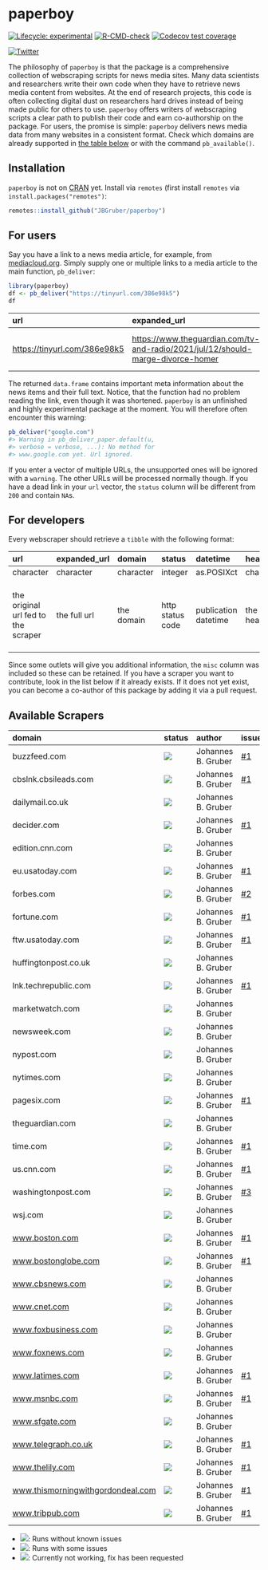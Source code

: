 
<!-- README.md is generated from README.Rmd. Please edit that file -->

# paperboy

<!-- badges: start -->

[![Lifecycle:
experimental](https://img.shields.io/badge/lifecycle-experimental-orange.svg)](https://lifecycle.r-lib.org/articles/stages.html#experimental)
[![R-CMD-check](https://github.com/JBGruber/paperboy/workflows/R-CMD-check/badge.svg)](https://github.com/JBGruber/paperboy/actions)
[![Codecov test
coverage](https://codecov.io/gh/JBGruber/paperboy/branch/main/graph/badge.svg)](https://codecov.io/gh/JBGruber/paperboy?branch=main)
<!-- badges: end -->

[![Twitter](https://img.shields.io/twitter/url/https/twitter.com/JohannesBGruber.svg?style=social&label=Follow%20%40JohannesBGruber)](https://twitter.com/JohannesBGruber)

The philosophy of `paperboy` is that the package is a comprehensive
collection of webscraping scripts for news media sites. Many data
scientists and researchers write their own code when they have to
retrieve news media content from websites. At the end of research
projects, this code is often collecting digital dust on researchers hard
drives instead of being made public for others to use. `paperboy` offers
writers of webscraping scripts a clear path to publish their code and
earn co-authorship on the package. For users, the promise is simple:
`paperboy` delivers news media data from many websites in a consistent
format. Check which domains are already supported in [the table
below](#available-scrapers) or with the command `pb_available()`.

## Installation

`paperboy` is not on [CRAN](https://CRAN.R-project.org) yet. Install via
`remotes` (first install `remotes` via `install.packages("remotes")`:

``` r
remotes::install_github("JBGruber/paperboy")
```

## For users

Say you have a link to a news media article, for example, from
[mediacloud.org](https://mediacloud.org/). Simply supply one or multiple
links to a media article to the main function, `pb_deliver`:

``` r
library(paperboy)
df <- pb_deliver("https://tinyurl.com/386e98k5")
df
```

| url                            | expanded\_url                                                                     | domain              | status | datetime            | author                                                | headline                | text                     | misc |
|:-------------------------------|:----------------------------------------------------------------------------------|:--------------------|-------:|:--------------------|:------------------------------------------------------|:------------------------|:-------------------------|:-----|
| <https://tinyurl.com/386e98k5> | <https://www.theguardian.com/tv-and-radio/2021/jul/12/should-marge-divorce-homer> | www.theguardian.com |    200 | 2021-07-12 12:00:13 | <https://www.theguardian.com/profile/stuart-heritage> | ‘A woman trapped in an… | The Simpson couple have… | NULL |

The returned `data.frame` contains important meta information about the
news items and their full text. Notice, that the function had no problem
reading the link, even though it was shortened. `paperboy` is an
unfinished and highly experimental package at the moment. You will
therefore often encounter this warning:

``` r
pb_deliver("google.com")
#> Warning in pb_deliver_paper.default(u,
#> verbose = verbose, ...): No method for
#> www.google.com yet. Url ignored.
```

If you enter a vector of multiple URLs, the unsupported ones will be
ignored with a `warning`. The other URLs will be processed normally
though. If you have a dead link in your `url` vector, the `status`
column will be different from `200` and contain `NA`s.

## For developers

Every webscraper should retrieve a `tibble` with the following format:

| url                                 | expanded\_url | domain     | status           | datetime             | headline     | author     | text          | misc                                                                      |
|:------------------------------------|:--------------|:-----------|:-----------------|:---------------------|:-------------|:-----------|:--------------|:--------------------------------------------------------------------------|
| character                           | character     | character  | integer          | as.POSIXct           | character    | character  | character     | list                                                                      |
| the original url fed to the scraper | the full url  | the domain | http status code | publication datetime | the headline | the author | the full text | all other information that can be consistently found on a specific outlet |

Since some outlets will give you additional information, the `misc`
column was included so these can be retained. If you have a scraper you
want to contribute, look in the list below if it already exists. If it
does not yet exist, you can become a co-author of this package by adding
it via a pull request.

## Available Scrapers

| domain                            | status                                                        | author             | issues                                               |
|:----------------------------------|:--------------------------------------------------------------|:-------------------|:-----------------------------------------------------|
| buzzfeed.com                      | ![](https://img.shields.io/badge/status-broken-%23D8634C.svg) | Johannes B. Gruber | [#1](https://github.com/JBGruber/paperboy/issues/1) |
| cbslnk.cbsileads.com              | ![](https://img.shields.io/badge/status-broken-%23D8634C)     | Johannes B. Gruber | [#1](https://github.com/JBGruber/paperboy/issues/1) |
| dailymail.co.uk                   | ![](https://img.shields.io/badge/status-gold-%23ffd700.svg)   | Johannes B. Gruber |                                                      |
| decider.com                       | ![](https://img.shields.io/badge/status-broken-%23D8634C)     | Johannes B. Gruber | [#1](https://github.com/JBGruber/paperboy/issues/1) |
| edition.cnn.com                   | ![](https://img.shields.io/badge/status-gold-%23ffd700.svg)   | Johannes B. Gruber |                                                      |
| eu.usatoday.com                   | ![](https://img.shields.io/badge/status-broken-%23D8634C)     | Johannes B. Gruber | [#1](https://github.com/JBGruber/paperboy/issues/1) |
| forbes.com                        | ![](https://img.shields.io/badge/status-silver-%23C0C0C0.svg) | Johannes B. Gruber | [#2](https://github.com/JBGruber/paperboy/issues/2) |
| fortune.com                       | ![](https://img.shields.io/badge/status-broken-%23D8634C)     | Johannes B. Gruber | [#1](https://github.com/JBGruber/paperboy/issues/1) |
| ftw.usatoday.com                  | ![](https://img.shields.io/badge/status-broken-%23D8634C)     | Johannes B. Gruber | [#1](https://github.com/JBGruber/paperboy/issues/1) |
| huffingtonpost.co.uk              | ![](https://img.shields.io/badge/status-gold-%23ffd700.svg)   | Johannes B. Gruber |                                                      |
| lnk.techrepublic.com              | ![](https://img.shields.io/badge/status-broken-%23D8634C)     | Johannes B. Gruber | [#1](https://github.com/JBGruber/paperboy/issues/1) |
| marketwatch.com                   | ![](https://img.shields.io/badge/status-gold-%23ffd700.svg)   | Johannes B. Gruber |                                                      |
| newsweek.com                      | ![](https://img.shields.io/badge/status-gold-%23ffd700.svg)   | Johannes B. Gruber |                                                      |
| nypost.com                        | ![](https://img.shields.io/badge/status-gold-%23ffd700.svg)   | Johannes B. Gruber |                                                      |
| nytimes.com                       | ![](https://img.shields.io/badge/status-gold-%23ffd700.svg)   | Johannes B. Gruber |                                                      |
| pagesix.com                       | ![](https://img.shields.io/badge/status-broken-%23D8634C)     | Johannes B. Gruber | [#1](https://github.com/JBGruber/paperboy/issues/1) |
| theguardian.com                   | ![](https://img.shields.io/badge/status-gold-%23ffd700.svg)   | Johannes B. Gruber |                                                      |
| time.com                          | ![](https://img.shields.io/badge/status-broken-%23D8634C)     | Johannes B. Gruber | [#1](https://github.com/JBGruber/paperboy/issues/1) |
| us.cnn.com                        | ![](https://img.shields.io/badge/status-broken-%23D8634C)     | Johannes B. Gruber | [#1](https://github.com/JBGruber/paperboy/issues/1) |
| washingtonpost.com                | ![](https://img.shields.io/badge/status-silver-%23C0C0C0.svg) | Johannes B. Gruber | [#3](https://github.com/JBGruber/paperboy/issues/3) |
| wsj.com                           | ![](https://img.shields.io/badge/status-gold-%23ffd700.svg)   | Johannes B. Gruber |                                                      |
| www.boston.com                    | ![](https://img.shields.io/badge/status-broken-%23D8634C)     | Johannes B. Gruber | [#1](https://github.com/JBGruber/paperboy/issues/1) |
| www.bostonglobe.com               | ![](https://img.shields.io/badge/status-broken-%23D8634C)     | Johannes B. Gruber | [#1](https://github.com/JBGruber/paperboy/issues/1) |
| www.cbsnews.com                   | ![](https://img.shields.io/badge/status-gold-%23ffd700.svg)   | Johannes B. Gruber |                                                      |
| www.cnet.com                      | ![](https://img.shields.io/badge/status-gold-%23ffd700.svg)   | Johannes B. Gruber |                                                      |
| www.foxbusiness.com               | ![](https://img.shields.io/badge/status-gold-%23ffd700.svg)   | Johannes B. Gruber |                                                      |
| www.foxnews.com                   | ![](https://img.shields.io/badge/status-gold-%23ffd700.svg)   | Johannes B. Gruber |                                                      |
| www.latimes.com                   | ![](https://img.shields.io/badge/status-broken-%23D8634C)     | Johannes B. Gruber | [#1](https://github.com/JBGruber/paperboy/issues/1) |
| www.msnbc.com                     | ![](https://img.shields.io/badge/status-broken-%23D8634C)     | Johannes B. Gruber | [#1](https://github.com/JBGruber/paperboy/issues/1) |
| www.sfgate.com                    | ![](https://img.shields.io/badge/status-gold-%23ffd700.svg)   | Johannes B. Gruber |                                                      |
| www.telegraph.co.uk               | ![](https://img.shields.io/badge/status-broken-%23D8634C)     | Johannes B. Gruber | [#1](https://github.com/JBGruber/paperboy/issues/1) |
| www.thelily.com                   | ![](https://img.shields.io/badge/status-broken-%23D8634C)     | Johannes B. Gruber | [#1](https://github.com/JBGruber/paperboy/issues/1) |
| www.thismorningwithgordondeal.com | ![](https://img.shields.io/badge/status-broken-%23D8634C)     | Johannes B. Gruber | [#1](https://github.com/JBGruber/paperboy/issues/1) |
| www.tribpub.com                   | ![](https://img.shields.io/badge/status-broken-%23D8634C)     | Johannes B. Gruber | [#1](https://github.com/JBGruber/paperboy/issues/1) |

-   ![](https://img.shields.io/badge/status-gold-%23ffd700.svg): Runs
    without known issues
-   ![](https://img.shields.io/badge/status-silver-%23C0C0C0.svg): Runs
    with some issues
-   ![](https://img.shields.io/badge/status-broken-%23D8634C): Currently
    not working, fix has been requested
